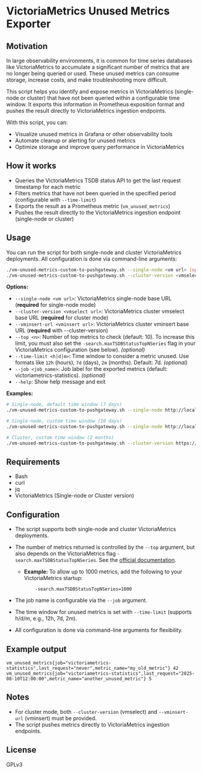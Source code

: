 
# VictoriaMetrics Unused Metrics Exporter

## Motivation

In large observability environments, it is common for time series databases like VictoriaMetrics to accumulate a significant number of metrics that are no longer being queried or used. These unused metrics can consume storage, increase costs, and make troubleshooting more difficult.

This script helps you identify and expose metrics in VictoriaMetrics (single-node or cluster) that have not been queried within a configurable time window. It exports this information in Prometheus exposition format and pushes the result directly to VictoriaMetrics ingestion endpoints.

With this script, you can:

- Visualize unused metrics in Grafana or other observability tools
- Automate cleanup or alerting for unused metrics
- Optimize storage and improve query performance in VictoriaMetrics

## How it works

- Queries the VictoriaMetrics TSDB status API to get the last request timestamp for each metric
- Filters metrics that have not been queried in the specified period (configurable with `--time-limit`)
- Exports the result as a Prometheus metric (`vm_unused_metrics`)
- Pushes the result directly to the VictoriaMetrics ingestion endpoint (single-node or cluster)

## Usage

You can run the script for both single-node and cluster VictoriaMetrics deployments. All configuration is done via command-line arguments:

```bash
./vm-unused-metrics-custom-to-pushgateway.sh --single-node <vm url> [options]
./vm-unused-metrics-custom-to-pushgateway.sh --cluster-version <vmselect url> --vminsert-url <vminsert url> [options]
```

**Options:**

- `--single-node <vm url>`: VictoriaMetrics single-node base URL (**required** for single-node mode)
- `--cluster-version <vmselect url>`: VictoriaMetrics cluster vmselect base URL (**required** for cluster mode)
- `--vminsert-url <vminsert url>`: VictoriaMetrics cluster vminsert base URL (**required** with --cluster-version)
- `--top <n>`: Number of top metrics to check (default: 10). To increase this limit, you must also set the `-search.maxTSDBStatusTopNSeries` flag in your VictoriaMetrics configuration (see below). *(optional)*
- `--time-limit <h|d|m>`: Time window to consider a metric unused. Use formats like `12h` (hours), `7d` (days), `2m` (months). Default: 7d. *(optional)*
- `--job <job_name>`: Job label for the exported metrics (default: victoriametrics-statistics). *(optional)*
- `--help`: Show help message and exit

**Examples:**

```sh
# Single-node, default time window (7 days)
./vm-unused-metrics-custom-to-pushgateway.sh --single-node http://localhost:8428

# Single-node, custom time window (10 days)
./vm-unused-metrics-custom-to-pushgateway.sh --single-node http://localhost:8428 --time-limit 10d

# Cluster, custom time window (2 months)
./vm-unused-metrics-custom-to-pushgateway.sh --cluster-version https://vmselect:8480 --vminsert-url https://vminsert:8480 --top 100 --job myjob --time-limit 2m
```

## Requirements

- Bash
- curl
- jq
- VictoriaMetrics (Single-node or Cluster version)

## Configuration

- The script supports both single-node and cluster VictoriaMetrics deployments.
- The number of metrics returned is controlled by the `--top` argument, but also depends on the VictoriaMetrics flag `-search.maxTSDBStatusTopNSeries`. See the [official documentation](https://docs.victoriametrics.com/#resource-usage-limits).
  - **Example:** To allow up to 1000 metrics, add the following to your VictoriaMetrics startup:

    ```text
        -search.maxTSDBStatusTopNSeries=1000
    ```

- The job name is configurable via the `--job` argument.
- The time window for unused metrics is set with `--time-limit` (supports h/d/m, e.g., 12h, 7d, 2m).
- All configuration is done via command-line arguments for flexibility.

## Example output

```text
vm_unused_metrics{job="victoriametrics-statistics",last_request="never",metric_name="my_old_metric"} 42
vm_unused_metrics{job="victoriametrics-statistics",last_request="2025-08-10T12:00:00",metric_name="another_unused_metric"} 5
```

## Notes

- For cluster mode, both `--cluster-version` (vmselect) and `--vminsert-url` (vminsert) must be provided.
- The script pushes metrics directly to VictoriaMetrics ingestion endpoints.

## License

GPLv3
